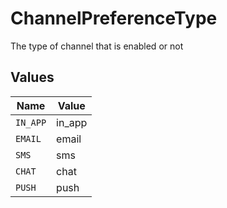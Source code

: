 # ChannelPreferenceType

The type of channel that is enabled or not


## Values

| Name     | Value    |
| -------- | -------- |
| `IN_APP` | in_app   |
| `EMAIL`  | email    |
| `SMS`    | sms      |
| `CHAT`   | chat     |
| `PUSH`   | push     |
